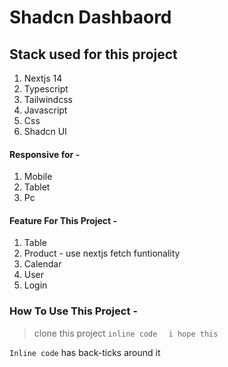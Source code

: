 # Shadcn Dashbaord

## Stack used for this project

1. Nextjs 14
2. Typescript
3. Tailwindcss
4. Javascript
5. Css
6. Shadcn UI

#### Responsive for - 
1. Mobile
2. Tablet
3. Pc


#### Feature For This Project - 

1. Table
2. Product - use nextjs fetch funtionality
3. Calendar
4. User
5. Login


### How To Use This Project - 

> clone this project
` inline code `
```   i hope this    ```

`Inline code` has back-ticks around it